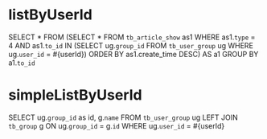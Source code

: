 listByUserId
============
SELECT * FROM
(SELECT * FROM `tb_article_show` as1 WHERE as1.`type` = 4 AND as1.`to_id` IN 
(SELECT ug.`group_id` FROM `tb_user_group` ug WHERE ug.`user_id` = #{userId}) ORDER BY as1.create_time DESC)
AS a1
GROUP BY a1.`to_id` 

simpleListByUserId
==================
SELECT
    ug.`group_id` as id,
    g.`name`
FROM 
    `tb_user_group` ug 
LEFT JOIN
    `tb_group` g 
ON
    ug.`group_id` = g.`id`
WHERE 
    ug.`user_id` = #{userId}